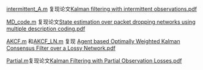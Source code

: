 [intermittent_A.m](./intermittent_A.m) 复现论文[Kalman filtering with intermittent observations.pdf](.\Kalman_filtering_with_intermittent_observations.pdf)

[MD_code.m](./MD_code.m) 复现论文[State estimation over packet dropping networks using multiple description coding.pdf](./State_estimation_over_packet_dropping_networks_using_multiple_description_coding.pdf)

 [AKCF.m](./AKCF.m) 和[AKCF_LN.m](./AKCF_LN.m) 复现 [Agent based Optimally Weighted Kalman Consensus Filter over a Lossy Network.pdf](./Agent_based_Optimally_Weighted_Kalman_Consensus_Filter_over_a_Lossy_Network.pdf)

 [Partial.m](./Partial.m)复现论文[Kalman Filtering with Partial Observation Losses.pdf](./Kalman%Filtering%with%Partial%Observation%Losses.pdf)

